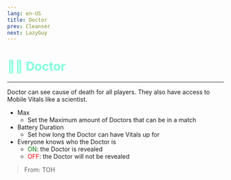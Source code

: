 ```yaml
---
lang: en-US
title: Doctor
prev: Cleanser
next: LazyGuy
---
```


# <font color="#80ffdd">👨‍⚕️ <b>Doctor</b></font> <Badge text="Basic" type="tip" vertical="middle"/>
---

Doctor can see cause of death for all players. They also have access to Mobile Vitals like a scientist.
* Max
  * Set the Maximum amount of Doctors that can be in a match
* Battery Duration
  * Set how long the Doctor can have Vitals up for
* Everyone knows who the Doctor is
  * <font color=green>ON</font>: the Doctor is revealed
  * <font color=red>OFF</font>: the Doctor will not be revealed

> From: TOH